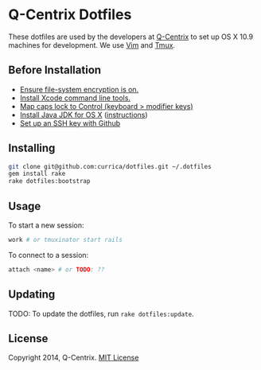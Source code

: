 # Q-Centrix Dotfiles

These dotfiles are used by the developers at [Q-Centrix](http://q-centrix.com)
to set up OS X 10.9 machines for development. We use [Vim](http://vim.org)
and [Tmux](http://tmux.sourceforge.net).

## Before Installation

* [Ensure file-system encryption is on.](http://support.apple.com/kb/ht4790)
* [Install Xcode command line tools.](http://railsapps.github.io/xcode-command-line-tools.html)
* [Map caps lock to Control (keyboard > modifier keys)](http://teohm.com/blog/2012/04/08/mac-tips-use-caps-lock-as-control-key/)
* [Install Java JDK for OS X](http://www.oracle.com/technetwork/java/javase/downloads/index.html) ([instructions](http://docs.oracle.com/javase/7/docs/webnotes/install/mac/mac-jdk.html))
* [Set up an SSH key with Github](https://help.github.com/articles/generating-ssh-keys)

## Installing

```bash
git clone git@github.com:currica/dotfiles.git ~/.dotfiles
gem install rake
rake dotfiles:bootstrap
```

## Usage

To start a new session:

```bash
work # or tmuxinator start rails
```
To connect to a session:

```bash
attach <name> # or TODO: ??
```

## Updating

TODO: To update the dotfiles, run ``rake dotfiles:update``.

## License

Copyright 2014, Q-Centrix. [MIT License](http://opensource.org/licenses/MIT)
